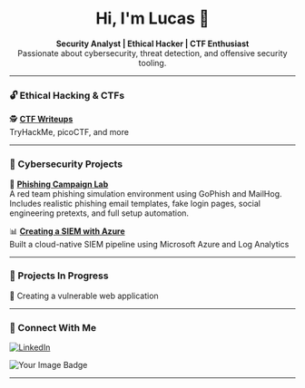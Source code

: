 <h1 align="center">Hi, I'm Lucas 👋</h1>

<p align="center">
  <b>Security Analyst | Ethical Hacker | CTF Enthusiast</b><br>
  Passionate about cybersecurity, threat detection, and offensive security tooling.
</p>

---

### 🔓 Ethical Hacking & CTFs

🕵️ [**CTF Writeups**](https://github.com/LucasWthompson/Cybersecurity-Writeups)  
TryHackMe, picoCTF, and more

---

### 🧰 Cybersecurity Projects

🧪 [**Phishing Campaign Lab**](https://github.com/LucasWthompson/phish-email-lab)  
A red team phishing simulation environment using GoPhish and MailHog. Includes realistic phishing email templates, fake login pages, social engineering pretexts, and full setup automation.

📊 [**Creating a SIEM with Azure**](https://github.com/LucasWthompson/SIEM-in-Azure-Project)  
Built a cloud-native SIEM pipeline using Microsoft Azure and Log Analytics

---

### 📌 Projects In Progress

🚧 Creating a vulnerable web application

---

### 🤝 Connect With Me

[![LinkedIn](https://img.shields.io/badge/LinkedIn-blue?style=for-the-badge&logo=linkedin&logoColor=white)](https://www.linkedin.com/in/lucas-thompson-3a83a81b8/)

<img src="https://tryhackme-badges.s3.amazonaws.com/Slashallity.png" alt="Your Image Badge" />


---
